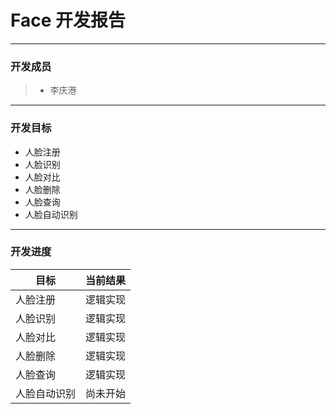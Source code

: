 # Face 开发报告
-------


### 开发成员
> * 李庆港

-------


### 开发目标
-   人脸注册
-   人脸识别
-   人脸对比
-   人脸删除
-   人脸查询
-   人脸自动识别
-----
### 开发进度


| 目标     | 当前结果 |  
| --------   | -----:  | 
|   人脸注册 |  逻辑实现 |      
|   人脸识别 |  逻辑实现 | 
|   人脸对比 |  逻辑实现 | 
|   人脸删除 |  逻辑实现 | 
|   人脸查询 |  逻辑实现 |  
|   人脸自动识别 |  尚未开始 | 
